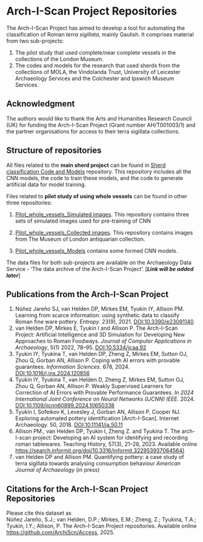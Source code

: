 # Arch-I-Scan Project Repositories
The Arch-I-Scan Project has aimed to develop a tool for automating the classification of Roman *terra sigillata*, mainly Gaulish.
It comprises material from two sub-projects:
1. The pilot study that used complete/near complete vessels in the collections of the London Museum.
2. The codes and models for the research that used sherds from the collections of MOLA, the Vindolanda Trust, University of Leicester Archaeology Services and the Colchester and Ipswich Museum Services.

## Acknowledgment
The authors would like to thank the Arts and Humanities Research Council (UK) for funding the Arch-I-Scan Project (Grant number AH/T001003/1) and the partner organisations for access to their terra sigillata collections.
 
## Structure of repositories
All files related to the **main sherd project** can be found in [Sherd classification Code and Models](https://github.com/ArchiScn/Sherd_classification_Code_and_Models) repository.  This repository includes all the CNN models, the code to train these models, and the code to generate artificial data for model training.

Files related to **pilot study of using whole vessels** can be found in other three repositories:

1. [Pilot_whole_vessels_Simulated images](https://github.com/ArchiScn/Pilot_whole_vessels_Simulated_images). This repository contains three sets of simulated images used for pre-training of CNN

1. [Pilot_whole_vessels_Collected images](https://github.com/ArchiScn/Pilot_whole_vessels_Collected_images). This repository contains images from The Museum of London antiquarian collection.

1. [Pilot_whole_vessels_Models](https://github.com/ArchiScn/Pilot_whole_vessels_Models) contains some formed CNN models.

The data files for both sub-projects are available on the Archaeology Data Service  - ‘The data archive of the Arch-I-Scan Project’. [***Link will be added later***]

## Publications from the Arch-I-Scan Project
1. Núñez Jareño SJ, van Helden DP, Mirkes EM, Tyukin IY, Allison PM. Learning from scarce information: using synthetic data to classify Roman fine ware pottery. *Entropy*. 23(9), 2021. [DOI:10.3390/e23091140](https://doi.org/10.3390/e23091140)
2. van Helden DP, Mirkes E, Tyukin I and Allison P. The Arch-I-Scan Project: Artificial Intelligence and 3D Simulation for Developing New Approaches to Roman Foodways. *Journal of Computer Applications in Archaeology*, 5(1) 2022, 78–95. [DOI:10.5334/jcaa.92](https://doi.org/10.5334/jcaa.92)
3. Tyukin IY, Tyukina T, van Helden DP, Zheng Z, Mirkes EM, Sutton OJ, Zhou Q, Gorban AN, Allison P. Coping with AI errors with provable guarantees. *Information Sciences*. 678, 2024. [DOI:10.1016/j.ins.2024.120856](https://doi.org/10.1016/j.ins.2024.120856)
4. Tyukin IY, Tyukina T, van Helden D, Zheng Z, Mirkes EM, Sutton OJ, Zhou Q, Gorban AN, Allison P. Weakly Supervised Learners for Correction of AI Errors with Provable Performance Guarantees. *In 2024 International Joint Conference on Neural Networks (IJCNN) IEEE*. 2024. [DOI:10.1109/ijcnn60899.2024.10650338](https://doi.org/10.1109/ijcnn60899.2024.10650338)
5. Tyukin I, Sofeikov K, Levesley J, Gorban AN, Allison P, Cooper NJ. Exploring automated pottery identification [Arch-I-Scan]. Internet Archaeology. 50, 2018. [DOI:10.11141/ia.50.11](https://doi.org/10.11141/ia.50.11)
6. Allison PM., van Helden DP, Tyukin I, Zheng Z. and Tyukina T. The arch-I-scan project: Developing an AI system for identifying and recording roman tablewares. Teaching History, 57(3), 21–26, 2023. Available online [https://search.informit.org/doi/10.3316/informit.322953937064564)](https://search.informit.org/doi/10.3316/informit.322953937064564)
7. van Helden DP and Allison PM. Quantifying pottery: a case study of terra sigillata towards analysing consumption behaviour *American Journal of Archaeology* (in press)

## Citations for the Arch-I-Scan Project Repositories
Please cite this dataset as<br>
Núñez Jareño, S.J.; van Helden, D.P.; Mirkes, E.M.; Zheng, Z.; Tyukina, T.A.; Tyukin, I.Y.; Allison, P. The Arch-I-Scan Project repositories. Available online https://github.com/ArchiScn/Access, 2025.

